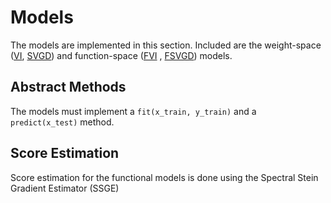 # Models

The models are implemented in this section. Included are the
weight-space ([VI](vi.py), [SVGD](svgd.py)) and function-space ([FVI](fvi.py)
, [FSVGD](fsvgd.py)) models.

## Abstract Methods

The models must implement a `fit(x_train, y_train)` and a `predict(x_test)`
method.

## Score Estimation

Score estimation for the functional models is done using the Spectral Stein
Gradient Estimator (SSGE)
